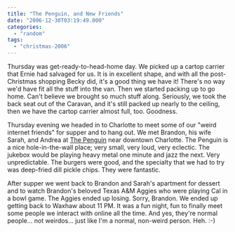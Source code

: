 ```yaml
---
title: "The Penguin, and New Friends"
date: "2006-12-30T03:19:49.000"
categories: 
  - "random"
tags: 
  - "christmas-2006"
---
```


Thursday was get-ready-to-head-home day. We picked up a cartop carrier that Ernie had salvaged for us. It is in excellent shape, and with all the post-Christmas shopping Becky did, it's a good thing we have it! There's no way we'd have fit all the stuff into the van. Then we started packing up to go home. Can't believe we brought so much stuff along. Seriously, we took the back seat out of the Caravan, and it's still packed up nearly to the ceiling, then we have the cartop carrier almost full, too. Goodness.

Thursday evening we headed in to Charlotte to meet some of our "weird internet friends" for supper and to hang out. We met Brandon, his wife Sarah, and Andrea at [The Penguin](http://www.penguindrivein.com/) near downtown Charlotte. The Penguin is a nice hole-in-the-wall place; very small, very loud, very eclectic. The jukebox would be playing heavy metal one minute and jazz the next. Very unpredictable. The burgers were good, and the specialty that we had to try was deep-fried dill pickle chips. They were fantastic.

After supper we went back to Brandon and Sarah's apartment for dessert and to watch Brandon's beloved Texas A&M Aggies who were playing Cal in a bowl game. The Aggies ended up losing. Sorry, Brandon. We ended up getting back to Waxhaw about 11 PM. It was a fun night, fun to finally meet some people we interact with online all the time. And yes, they're normal people... not weirdos... just like I'm a normal, non-weird person. Heh. :-)
